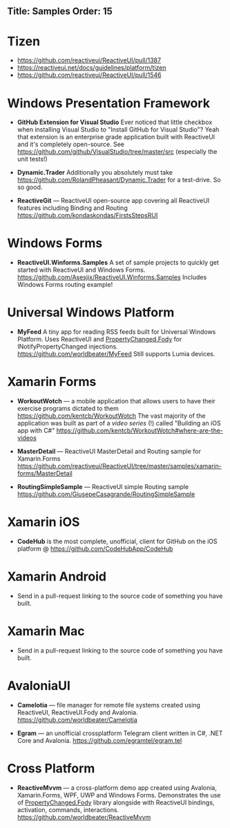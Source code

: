 Title: Samples
Order: 15
---

# Tizen

* https://github.com/reactiveui/ReactiveUI/pull/1387
* https://reactiveui.net/docs/guidelines/platform/tizen
* https://github.com/reactiveui/ReactiveUI/pull/1546

# Windows Presentation Framework

* **GitHub Extension for Visual Studio** Ever noticed that little checkbox when installing Visual Studio to "Install GitHub for Visual Studio"? Yeah that extension is an enterprise grade application built with ReactiveUI and it's completely open-source. See https://github.com/github/VisualStudio/tree/master/src (especially the unit tests!)

* **Dynamic.Trader** Additionally you absolutely must take https://github.com/RolandPheasant/Dynamic.Trader for a test-drive. So so good. 

* **ReactiveGit** — ReactiveUI open-source app covering all ReactiveUI features including Binding and Routing https://github.com/kondaskondas/FirstsStepsRUI

# Windows Forms

* **ReactiveUI.Winforms.Samples** A set of sample projects to quickly get started with ReactiveUI and Windows Forms. https://github.com/Asesjix/ReactiveUI.Winforms.Samples Includes Windows Forms routing example!

# Universal Windows Platform

* **MyFeed** A tiny app for reading RSS feeds built for Universal Windows Platform. Uses ReactiveUI and <a href="https://github.com/Fody/PropertyChanged">PropertyChanged.Fody</a> for INotifyPropertyChanged injections. https://github.com/worldbeater/MyFeed Still supports Lumia devices.

# Xamarin Forms

* **WorkoutWotch** — a mobile application that allows users to have their exercise programs dictated to them https://github.com/kentcb/WorkoutWotch The vast majority of the application was built as part of a *video series* (!) called "Building an iOS app with C#" https://github.com/kentcb/WorkoutWotch#where-are-the-videos

* **MasterDetail** — ReactiveUI MasterDetail and Routing sample for Xamarin.Forms https://github.com/reactiveui/ReactiveUI/tree/master/samples/xamarin-forms/MasterDetail

* **RoutingSimpleSample** — ReactiveUI simple Routing sample https://github.com/GiusepeCasagrande/RoutingSimpleSample

# Xamarin iOS

* **CodeHub** is the most complete, unofficial, client for GitHub on the iOS platform @ https://github.com/CodeHubApp/CodeHub

# Xamarin Android

* Send in a pull-request linking to the source code of something you have built.

# Xamarin Mac

* Send in a pull-request linking to the source code of something you have built.

# AvaloniaUI

* **Camelotia** — file manager for remote file systems created using ReactiveUI, ReactiveUI.Fody and Avalonia. https://github.com/worldbeater/Camelotia

* **Egram** — an unofficial crossplatform Telegram client written in C#, .NET Core and Avalonia. https://github.com/egramtel/egram.tel

# Cross Platform

* **ReactiveMvvm** — a cross-platform demo app created using Avalonia, Xamarin.Forms, WPF, UWP and Windows Forms. Demonstrates the use of <a href="https://github.com/Fody/PropertyChanged">PropertyChanged.Fody</a> library alongside with ReactiveUI bindings, activation, commands, interactions. https://github.com/worldbeater/ReactiveMvvm
